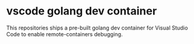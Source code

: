 # vscode golang dev container

This repositories ships a pre-built golang dev container for Visual Studio Code to enable remote-containers debugging.

